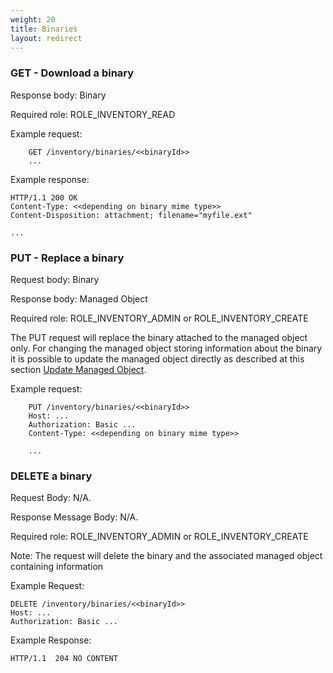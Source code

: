```yaml
---
weight: 20
title: Binaries
layout: redirect
---
```


### GET - Download a binary

Response body: Binary

Required role: ROLE\_INVENTORY\_READ

Example request:
```http
	GET /inventory/binaries/<<binaryId>>
 	...
```
Example response:

    HTTP/1.1 200 OK
    Content-Type: <<depending on binary mime type>>
    Content-Disposition: attachment; filename="myfile.ext"

    ...

### PUT - Replace a binary

Request body: Binary

Response body: Managed Object

Required role: ROLE\_INVENTORY\_ADMIN or ROLE\_INVENTORY\_CREATE

The PUT request will replace the binary attached to the managed object only.
For changing the managed object storing information about the binary it is possible
to update the managed object directly as described at this section [Update Managed Object](/reference/inventory#managed-object).

Example request:
```http
    PUT /inventory/binaries/<<binaryId>>
    Host: ...
    Authorization: Basic ...
    Content-Type: <<depending on binary mime type>>

    ...
```
### DELETE a binary

Request Body: N/A.

Response Message Body: N/A.

Required role: ROLE\_INVENTORY\_ADMIN or ROLE\_INVENTORY\_CREATE

Note: The request will delete the binary and the associated managed object containing information

Example Request:
```http
DELETE /inventory/binaries/<<binaryId>>
Host: ...
Authorization: Basic ...
```
Example Response:

    HTTP/1.1  204 NO CONTENT

